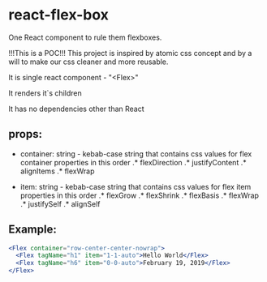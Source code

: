 # react-flex-box
One React component to rule them flexboxes.

!!!This is a POC!!!
This project is inspired by atomic css concept and by a will to make our css cleaner and more reusable.

It is single react component - "\<Flex\>"

It renders it`s children

It has no dependencies other than React


## props: 
* container: string - kebab-case string that contains css values for flex container properties in this order
.* flexDirection
.* justifyContent
.* alignItems
.* flexWrap

* item: string - kebab-case string that contains css values for flex item properties in this order
.* flexGrow
.* flexShrink
.* flexBasis
.* flexWrap
.* justifySelf
.* alignSelf

## Example:
```jsx
<Flex container="row-center-center-nowrap">
  <Flex tagName="h1" item="1-1-auto">Hello World</Flex>
  <Flex tagName="h6" item="0-0-auto">February 19, 2019</Flex>
</Flex>
```

